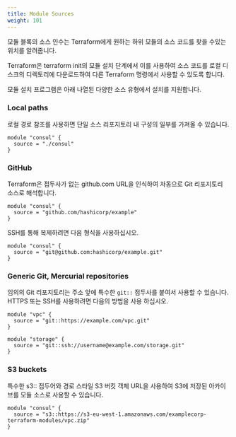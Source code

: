 ```yaml
---
title: Module Sources
weight: 101
---
```


모듈 블록의 소스 인수는 Terraform에게 원하는 하위 모듈의 소스 코드를 찾을 수있는 위치를 알려줍니다.

Terraform은 terraform init의 모듈 설치 단계에서 이를 사용하여 소스 코드를 로컬 디스크의 디렉토리에 다운로드하여 다른 Terraform 명령에서 사용할 수 있도록 합니다.

모듈 설치 프로그램은 아래 나열된 다양한 소스 유형에서 설치를 지원합니다.

### Local paths

로컬 경로 참조를 사용하면 단일 소스 리포지토리 내 구성의 일부를 가져올 수 있습니다.

```hcl
module "consul" {
  source = "./consul"
}
```

### GitHub

Terraform은 접두사가 없는 github.com URL을 인식하여 자동으로 Git 리포지토리 소스로 해석합니다.

```hcl
module "consul" {
  source = "github.com/hashicorp/example"
}
```

SSH를 통해 복제하려면 다음 형식을 사용하십시오.

```hcl
module "consul" {
  source = "git@github.com:hashicorp/example.git"
}
```

### Generic Git, Mercurial repositories

임의의 Git 리포지토리는 주소 앞에 특수한 `git::` 접두사를 붙여서 사용할 수 있습니다.
HTTPS 또는 SSH를 사용하려면 다음의 방법을 사용 하십시오.

```hcl
module "vpc" {
  source = "git::https://example.com/vpc.git"
}

module "storage" {
  source = "git::ssh://username@example.com/storage.git"
}
```

### S3 buckets

특수한 s3:: 접두어와 경로 스타일 S3 버킷 객체 URL을 사용하여 S3에 저장된 아카이브를 모듈 소스로 사용할 수 있습니다.

```hcl
module "consul" {
  source = "s3::https://s3-eu-west-1.amazonaws.com/examplecorp-terraform-modules/vpc.zip"
}
```

